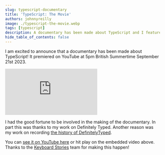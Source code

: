 ```yaml
---
slug: typescript-documentary
title: 'TypeScript: The Movie'
authors: johnnyreilly
image: ./typescript-the-movie.webp
tags: [typescript]
description: A documentary has been made about TypeScript and I feature in the story of how it came to be what it is today.
hide_table_of_contents: false
---
```


I am excited to announce that a documentary has been made about TypeScript! It premiered on YouTube at 5pm British Summertime September 21st 2023.

<iframe src="https://www.youtube.com/embed/U6s2pdxebSo?si=7X3eRhmSXLUnlGr5" title="TypeScript Origins documentary" frameBorder="0" allow="accelerometer; autoplay; clipboard-write; encrypted-media; gyroscope; picture-in-picture; web-share" allowFullScreen></iframe>

I had the good fortune to be involved in the making of the documentary. In part this was thanks to my work on Definitely Typed. Another reason was my work on recording [the history of DefinitelyTyped](../2019-10-08-definitely-typed-the-movie/index.md).

You can [see it on YouTube here](https://youtu.be/U6s2pdxebSo?si=Bw6scRpzmmSw5J2j) or hit play on the embedded video above. Thanks to the [Keyboard Stories](https://www.keyboard-stories.com/) team for making this happen!
